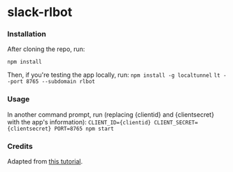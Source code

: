 # slack-rlbot

### Installation
After cloning the repo, run:

`npm install`

Then, if you're testing the app locally, run:
`npm install -g localtunnel`
`lt --port 8765 --subdomain rlbot`

### Usage
In another command prompt, run (replacing {clientid} and {clientsecret} with the app's information):
`CLIENT_ID={clientid} CLIENT_SECRET={clientsecret} PORT=8765 npm start`

### Credits
Adapted from [this tutorial](https://medium.com/slack-developer-blog/easy-peasy-slash-commands-getting-started-c37ff3f14d3e#.oiil837ux).
